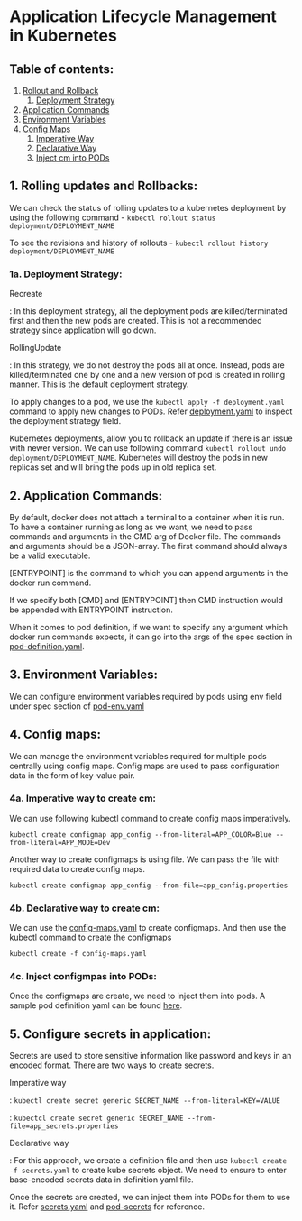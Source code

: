 # Application Lifecycle Management in Kubernetes

## Table of contents:

1. [Rollout and Rollback](#1-rolling-updates-and-rollbacks-)
   1. [Deployment Strategy](#1a-deployment-strategy-)
2. [Application Commands](#2-application-commands-)
3. [Environment Variables](#3-environment-variables-)
4. [Config Maps](#4-config-maps-)
   1. [Imperative Way](#4a-imperative-way-to-create-cm-)
   2. [Declarative Way](#4b-declarative-way-to-create-cm-)
   3. [Inject cm into PODs](#4c-inject-configmpas-into-pods-)


## 1. Rolling updates and Rollbacks:

We can check the status of rolling updates to a kubernetes deployment by using the following command - 
```kubectl rollout status deployment/DEPLOYMENT_NAME```

To see the revisions and history of rollouts -
```kubectl rollout history deployment/DEPLOYMENT_NAME```

### 1a. Deployment Strategy:

Recreate

: In this deployment strategy, all the deployment pods are killed/terminated first and then the new pods are created. This
is not a recommended strategy since application will go down.

RollingUpdate

: In this strategy, we do not destroy the pods all at once. Instead, pods are killed/terminated one by one and a new version
of pod is created in rolling manner. This is the default deployment strategy.

To apply changes to a pod, we use the ```kubectl apply -f deployment.yaml``` command to apply new changes to PODs. Refer
[deployment.yaml](../Deployments/deployment.yaml) to inspect the deployment strategy field.

Kubernetes deployments, allow you to rollback an update if there is an issue with newer version. We can use following command
```kubectl rollout undo deployment/DEPLOYMENT_NAME```. Kubernetes will destroy the pods in new replicas set and will bring the
pods up in old replica set.

## 2. Application Commands:

By default, docker does not attach a terminal to a container when it is run. To have a container running as long as we want,
we need to pass commands and arguments in the CMD arg of Docker file. The commands and arguments should be a JSON-array. 
The first command should always be a valid executable.

[ENTRYPOINT] is the command to which you can append arguments in the docker run command.

If we specify both [CMD] and [ENTRYPOINT] then CMD instruction would be appended with ENTRYPOINT instruction.

When it comes to pod definition, if we want to specify any argument which docker run commands expects, it can go into the args
of the spec section in [pod-definition.yaml](pod-args.yaml). 

## 3. Environment Variables:

We can configure environment variables required by pods using env field under spec section of [pod-env.yaml](pod-env.yaml)

## 4. Config maps:

We can manage the environment variables required for multiple pods centrally using config maps. Config maps are used to pass
configuration data in the form of key-value pair.

### 4a. Imperative way to create cm:

We can use following kubectl command to create config maps imperatively.

```kubectl create configmap app_config --from-literal=APP_COLOR=Blue --from-literal=APP_MODE=Dev```

Another way to create configmaps is using file. We can pass the file with required data to create config maps.

```kubectl create configmap app_config --from-file=app_config.properties```

### 4b. Declarative way to create cm:

We can use the [config-maps.yaml](config-maps.yaml) to create configmaps. And then use the kubectl command to create the
configmaps

```kubectl create -f config-maps.yaml```

### 4c. Inject configmpas into PODs:

Once the configmaps are create, we need to inject them into pods. A sample pod definition yaml can be found [here](pods-config-maps.yaml).

## 5. Configure secrets in application:

Secrets are used to store sensitive information like password and keys  in an encoded format. There are two ways to create secrets.

Imperative way

:  ```
   kubectl create secret generic SECRET_NAME --from-literal=KEY=VALUE ```

: ```kubectcl create secret generic SECRET_NAME --from-file=app_secrets.properties```

Declarative way

: For this approach, we create a definition file and then use ```kubectl create -f secrets.yaml``` to create kube secrets object.
We need to ensure to enter base-encoded secrets data in definition yaml file.

Once the secrets are created, we can inject them into PODs for them to use it. Refer [secrets.yaml](secrets.yaml) and 
[pod-secrets](pod-secrets.yaml) for reference.